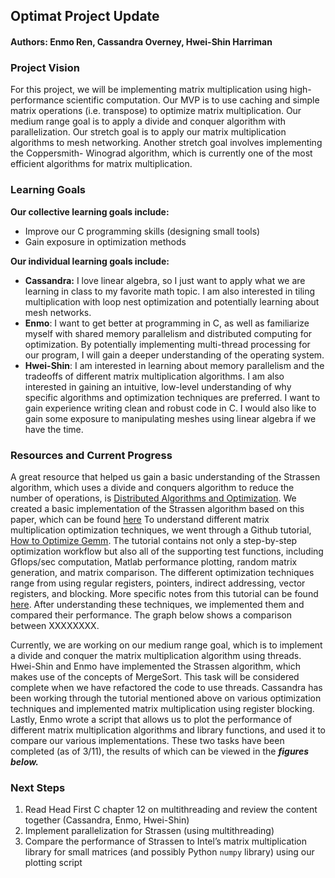 ## Optimat Project Update
#### Authors: Enmo Ren, Cassandra Overney, Hwei-Shin Harriman

### Project Vision
For this project, we will be implementing matrix multiplication using high-performance scientific computation. Our MVP is to use caching and simple matrix operations (i.e. transpose) to optimize matrix multiplication. Our medium range goal is to apply a divide and conquer algorithm with parallelization. Our stretch goal is to apply our matrix multiplication algorithms to mesh networking. Another stretch goal involves implementing the Coppersmith- Winograd algorithm, which is currently one of the most efficient algorithms for matrix multiplication.
### Learning Goals
**Our collective learning goals include:**
- Improve our C programming skills (designing small tools)
- Gain exposure in optimization methods

**Our individual learning goals include:**
- **Cassandra:** I love linear algebra, so I just want to apply what we are learning in class to my favorite math topic. I am also interested in tiling multiplication with loop nest optimization and potentially learning about mesh networks.
- **Enmo**: I want to get better at programming in C, as well as familiarize myself with shared memory parallelism and distributed computing for optimization. By potentially implementing multi-thread processing for our program, I will gain a deeper understanding of the operating system.
- **Hwei-Shin**: I am interested in learning about memory parallelism and the tradeoffs of different matrix multiplication algorithms. I am also interested in gaining an intuitive, low-level understanding of why specific algorithms and optimization techniques are preferred. I want to gain experience writing clean and robust code in C. I would also like to gain some exposure to manipulating meshes using linear algebra if we have the time.
### Resources and Current Progress
A great resource that helped us gain a basic understanding of the Strassen algorithm, which uses a divide and conquers algorithm to reduce the number of operations, is  [Distributed Algorithms and Optimization](https://stanford.edu/~rezab/classes/cme323/S16/notes/Lecture03/cme323_lec3.pdf). We created a basic implementation of the Strassen algorithm based on this paper, which can be found [here](https://github.com/Enmoren/SoftSysOptimat/blob/master/strassen.c)
To understand different matrix multiplication optimization techniques, we went through a Github tutorial, [How to Optimize Gemm](https://github.com/flame/how-to-optimize-gemm). The tutorial contains not only a step-by-step optimization workflow but also all of the supporting test functions, including Gflops/sec computation, Matlab performance plotting, random matrix generation, and matrix comparison. The different optimization techniques range from using regular registers, pointers, indirect addressing, vector registers, and blocking. More specific notes from this tutorial can be found [here](https://docs.google.com/document/d/1UOtbZU6rpAvis5PiRWvT3FCVGhryVNJl_j-GeoD48tg/edit?usp=sharing). After understanding these techniques, we implemented them and compared their performance. The graph below shows a comparison between XXXXXXXX.

Currently, we are working on our medium range goal, which is to implement a divide and conquer the matrix multiplication algorithm using threads. Hwei-Shin and Enmo have implemented the Strassen algorithm, which makes use of the concepts of MergeSort. This task will be considered complete when we have refactored the code to use threads. Cassandra has been working through the tutorial mentioned above on various optimization techniques and implemented matrix multiplication using register blocking. Lastly, Enmo wrote a script that allows us to plot the performance of different matrix multiplication algorithms and library functions, and used it to compare our various implementations. These two tasks have been completed (as of 3/11), the results of which can be viewed in the ***figures below.***
### Next Steps
1. Read Head First C chapter 12 on multithreading and review the content together (Cassandra, Enmo, Hwei-Shin)
2. Implement parallelization for Strassen (using multithreading)
3. Compare the performance of Strassen to Intel’s matrix multiplication library for small matrices (and possibly Python `numpy` library) using our plotting script
